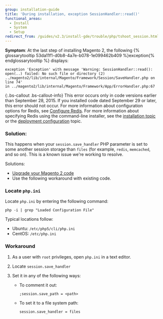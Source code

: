 ```yaml
---
group: installation-guide
title: 'During installation, exception SessionHandler::read()'
functional_areas:
  - Install
  - System
  - Setup
redirect_from: /guides/v2.3/install-gde/trouble/php/tshoot_session.html
---
```


**Symptom**: At the last step of installing Magento 2, the following {% glossarytooltip 53da11f1-d0b8-4a7e-b078-1e099462b409 %}exception{% endglossarytooltip %} displays:

```temrinal
exception 'Exception' with message 'Warning: SessionHandler::read():
open(..) failed: No such file or directory (2) ../magento2/lib/internal/Magento/Framework/Session/SaveHandler.php on line 74'
in ../magento2/lib/internal/Magento/Framework/App/ErrorHandler.php:67
```

{:.bs-callout .bs-callout-info}
This error occurs only in code versions earlier than September 28, 2015. If you installed code dated September 29 or later, this error should not occur. For more information about configuration options for Redis, see [Configure Redis]({{page.baseurl}}/configure/caching/redis.html). For more information about specifying Redis using the command-line installer, see the [installation topic]({{page.baseurl}}/install/command-line/install.html) or the [deployment configuration]({{page.baseurl}}/install/command-line/configure-deployment.html#instgde-cli-subcommands-configphp) topic.

### Solution:

This happens when your `session.save_handler` PHP parameter is set to some another session storage than `files` (for example, `redis`, `memcached`, and so on). This is a known issue we're working to resolve.

Solutions:

* [Upgrade your Magento 2 code]({{page.baseurl}}/install/command-line/uninstall-reinstall.html#instgde-install-magento-update)
* Use the following workaround with existing code.

### Locate `php.ini`

Locate `php.ini` by entering the following command:

```
php -i | grep "Loaded Configuration File"
```

Typical locations follow:

* Ubuntu: `/etc/php5/cli/php.ini`
* CentOS: `/etc/php.ini`

### Workaround

1. As a user with `root` privileges, open `php.ini` in a text editor.
2. Locate `session.save_handler`
3. Set it in any of the following ways:

   * To comment it out:

     ```
     ;session.save_path = <path>
     ```

   * To set it to a file system path:

     ```
     session.save_handler = files
     ```

